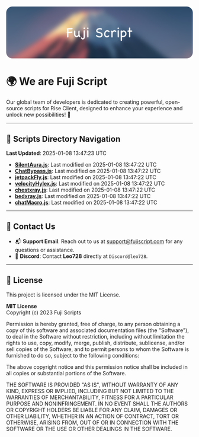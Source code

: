 ![Banner](.github/b.webp)

# 🌍 **We are Fuji Script**

Our global team of developers is dedicated to creating powerful, open-source scripts for Rise Client, designed to enhance your experience and unlock new possibilities! 🌟

---
<!-- SCRIPTS_NAVIGATION_START -->
## 📂 **Scripts Directory Navigation**

**Last Updated**: 2025-01-08 13:47:23 UTC

- **[SilentAura.js](scripts/SilentAura.js)**: Last modified on 2025-01-08 13:47:22 UTC
- **[ChatBypass.js](scripts/ChatBypass.js)**: Last modified on 2025-01-08 13:47:22 UTC
- **[jetpackFly.js](scripts/jetpackFly.js)**: Last modified on 2025-01-08 13:47:22 UTC
- **[velocityHylex.js](scripts/velocityHylex.js)**: Last modified on 2025-01-08 13:47:22 UTC
- **[chestxray.js](scripts/chestxray.js)**: Last modified on 2025-01-08 13:47:22 UTC
- **[bedxray.js](scripts/bedxray.js)**: Last modified on 2025-01-08 13:47:22 UTC
- **[chatMacro.js](scripts/chatMacro.js)**: Last modified on 2025-01-08 13:47:22 UTC

<!-- SCRIPTS_NAVIGATION_END -->

---

## 💬 **Contact Us**  
- 📬 **Support Email**: Reach out to us at [support@fujiscript.com](mailto:support@fujiscript.com) for any questions or assistance.  
- 💬 **Discord**: Contact **Leo728** directly at `Discord@leo728`.

---

## 📜 **License**

This project is licensed under the MIT License.  

**MIT License**  
Copyright (c) 2023 Fuji Scripts  

Permission is hereby granted, free of charge, to any person obtaining a copy of this software and associated documentation files (the "Software"), to deal in the Software without restriction, including without limitation the rights to use, copy, modify, merge, publish, distribute, sublicense, and/or sell copies of the Software, and to permit persons to whom the Software is furnished to do so, subject to the following conditions:  

The above copyright notice and this permission notice shall be included in all copies or substantial portions of the Software.  

THE SOFTWARE IS PROVIDED "AS IS", WITHOUT WARRANTY OF ANY KIND, EXPRESS OR IMPLIED, INCLUDING BUT NOT LIMITED TO THE WARRANTIES OF MERCHANTABILITY, FITNESS FOR A PARTICULAR PURPOSE AND NONINFRINGEMENT. IN NO EVENT SHALL THE AUTHORS OR COPYRIGHT HOLDERS BE LIABLE FOR ANY CLAIM, DAMAGES OR OTHER LIABILITY, WHETHER IN AN ACTION OF CONTRACT, TORT OR OTHERWISE, ARISING FROM, OUT OF OR IN CONNECTION WITH THE SOFTWARE OR THE USE OR OTHER DEALINGS IN THE SOFTWARE.  
